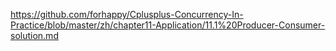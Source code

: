 


https://github.com/forhappy/Cplusplus-Concurrency-In-Practice/blob/master/zh/chapter11-Application/11.1%20Producer-Consumer-solution.md

